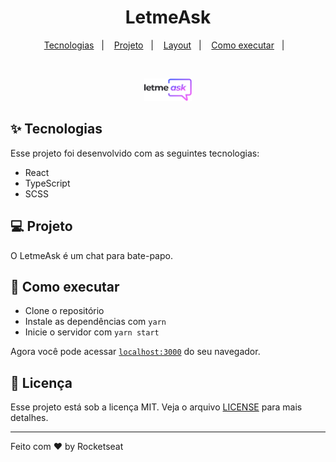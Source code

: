 <h1 align="center">
  LetmeAsk
</h1>

<p align="center">
  <a href="#-tecnologias">Tecnologias</a>&nbsp;&nbsp;&nbsp;|&nbsp;&nbsp;&nbsp;
  <a href="#-projeto">Projeto</a>&nbsp;&nbsp;&nbsp;|&nbsp;&nbsp;&nbsp;
  <a href="#-layout">Layout</a>&nbsp;&nbsp;&nbsp;|&nbsp;&nbsp;&nbsp;
  <a href="#-como-executar">Como executar</a>&nbsp;&nbsp;&nbsp;|&nbsp;&nbsp;&nbsp;
</p>

<br>

<p align="center">
  <img alt="Logo" src="https://raw.githubusercontent.com/richardMadrigar/Letmeask/main/src/assets/images/logo.svg" width="15%">
</p>


## ✨ Tecnologias

Esse projeto foi desenvolvido com as seguintes tecnologias:

- React
- TypeScript
- SCSS

## 💻 Projeto

O LetmeAsk é um chat para bate-papo.


## 🚀 Como executar

- Clone o repositório
- Instale as dependências com `yarn`
- Inicie o servidor com `yarn start`

Agora você pode acessar [`localhost:3000`](http://localhost:3000) do seu navegador.

## 📄 Licença

Esse projeto está sob a licença MIT. Veja o arquivo [LICENSE](LICENSE.md) para mais detalhes.

---

Feito com ♥ by Rocketseat 
